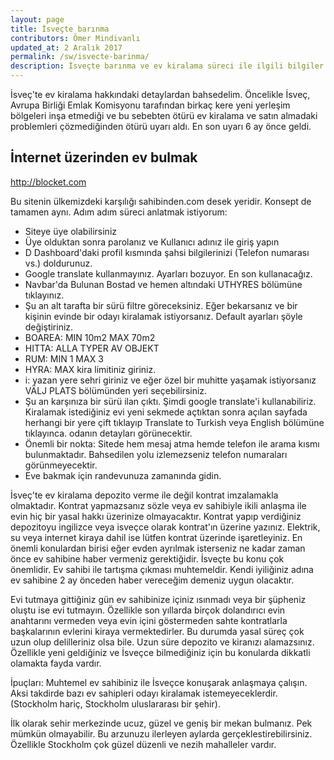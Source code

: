 ```yaml
---
layout: page
title: İsveçte barınma
contributors: Ömer Mindivanlı
updated_at: 2 Aralık 2017
permalink: /sw/isvecte-barinma/
description: İsveçte barınma ve ev kiralama süreci ile ilgili bilgiler
---
```


İsveç'te ev kiralama hakkındaki detaylardan bahsedelim. Öncelikle İsveç, Avrupa Birliği Emlak Komisyonu tarafından birkaç kere yeni yerleşim bölgeleri inşa etmediği ve bu sebebten ötürü ev kiralama ve satın almadaki problemleri çözmediğinden ötürü uyarı aldı. En son uyarı 6 ay önce geldi. 

## İnternet üzerinden ev bulmak

http://blocket.com

Bu sitenin ülkemizdeki karşılığı sahibinden.com desek yeridir. Konsept de tamamen aynı. Adım adım süreci anlatmak istiyorum:

- Siteye üye olabilirsiniz
- Üye olduktan sonra parolanız ve Kullanıcı adınız ile giriş yapın
- D Dashboard'daki profil kısmında şahsi bilgilerinizi (Telefon numarası vs.) doldurunuz.
- Google translate kullanmayınız. Ayarları bozuyor. En son kullanacağız.
- Navbar'da Bulunan Bostad ve hemen altındaki UTHYRES bölümüne tıklayınız.
- Şu an alt tarafta bir sürü filtre göreceksiniz. Eğer bekarsanız ve bir kişinin evinde bir odayı kiralamak istiyorsanız. Default ayarları şöyle değiştiriniz. 
- BOAREA: MIN 10m2 MAX 70m2 
- HITTA: ALLA TYPER AV OBJEKT
- RUM: MIN 1 MAX 3
- HYRA: MAX kira limitiniz giriniz.
- i: yazan yere sehri giriniz ve eğer özel bir muhitte yaşamak istiyorsanız VÄLJ PLATS bölümünden yeri seçebilirsiniz. 
- Şu an karşınıza bir sürü ilan çıktı. Şimdi google translate'i kullanabiliriz. Kiralamak istediğiniz evi yeni sekmede açtıktan sonra açılan sayfada herhangi bir yere çift tıklayıp Translate to Turkish veya English bölümüne tıklayınca. odanın detayları görünecektir.
- Önemli bir nokta: Sitede hem mesaj atma hemde telefon ile arama kısmı bulunmaktadır. Bahsedilen yolu izlemezseniz telefon numaraları görünmeyecektir. 
- Eve bakmak için randevunuza zamanında gidin. 

İsveç'te ev kiralama depozito verme ile değil kontrat imzalamakla olmaktadır. Kontrat yapmazsanız sözle veya ev sahibiyle ikili anlaşma ile evin hiç bir yasal hakkı üzerinize olmayacaktır. Kontrat yapıp verdiğiniz depozitoyu ingilizce veya isveçce olarak kontrat'ın üzerine yazınız. Elektrik, su veya internet kiraya dahil ise lütfen kontrat üzerinde işaretleyiniz. En önemli konulardan birisi eğer evden ayrılmak isterseniz ne kadar zaman önce ev sahibine haber vermeniz gerektiğidir. İsveçte bu konu çok önemlidir. Ev sahibi ile tartışma çıkması muhtemeldir. Kendi iyiliğiniz adına ev sahibine 2 ay önceden haber vereceğim demeniz uygun olacaktır. 

Evi tutmaya gittiğiniz gün ev sahibinize içiniz ısınmadı veya bir şüpheniz oluştu ise evi tutmayın. Özellikle son yıllarda birçok dolandırıcı evin anahtarını vermeden veya evin içini göstermeden sahte kontratlarla başkalarının evlerini kiraya vermektedirler. Bu durumda yasal süreç çok uzun olup delilleriniz olsa bile. Uzun süre depozito ve kiranızı alamazsınız. Özellikle yeni geldiğiniz ve İsveçce bilmediğiniz için bu konularda dikkatli olamakta fayda vardır. 

İpuçları: Muhtemel ev sahibiniz ile İsveçce konuşarak anlaşmaya çalışın. Aksi takdirde bazı ev sahipleri odayı kiralamak istemeyeceklerdir. (Stockholm hariç, Stockholm uluslararası bir şehir).

İlk olarak sehir merkezinde ucuz, güzel ve geniş bir mekan bulmanız. Pek mümkün olmayabilir. Bu arzunuzu ilerleyen aylarda gerçeklestirebilirsiniz. Özellikle Stockholm çok güzel düzenli ve nezih mahalleler vardır.

